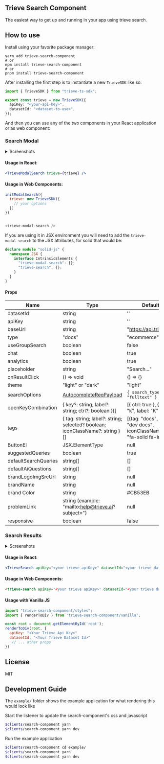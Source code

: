 ## Trieve Search Component

The easiest way to get up and running in your app using trieve search.

## How to use

Install using your favorite package manager:

```
yarn add trieve-search-component
# or
npm install trieve-search-component
# or
pnpm install trieve-search-component
```

After installing the first step is to instantiate a new `TrieveSDK` like so:

```ts
import { TrieveSDK } from "trieve-ts-sdk";

export const trieve = new TrieveSDK({
  apiKey: "<your-api-key>",
  datasetId: "<dataset-to-use>",
});
```

And then you can use any of the two components in your React application or as web component:

### Search Modal

<details>
<summary>Screenshots</summary>

![light closed](./github/modal-light-1.png)
![dark closed](./github/modal-dark-1.png)
![light open](./github/modal-light-2.png)

</details>

#### Usage in React:

```jsx
<TrieveModalSearch trieve={trieve} />
```

#### Usage in Web Components:

```js
initModalSearch({
  trieve: new TrieveSDK({
    // your options
  })
})


<trieve-modal-search />

```

If you are using it in JSX environment you will need to add the `trieve-modal-search` to the JSX attributes, for solid that would be:

```typescript
declare module "solid-js" {
  namespace JSX {
    interface IntrinsicElements {
      "trieve-modal-search": {};
      "trieve-search": {};
    }
  }
}
```

#### Props

| Name                 | Type                                                                                           | Default                                                               |
| -------------------- | ---------------------------------------------------------------------------------------------- | ------------------------------------------                            |
| datasetId            | string                                                                                         | ''                                                                    |
| apiKey               | string                                                                                         | ''                                                                    |
| baseUrl              | string                                                                                         | "https://api.trieve.ai"                                               |
| type                 | "docs" | "ecommerce"                                                                           | "docs"                                                                |
| useGroupSearch       | boolean                                                                                        | false                                                                 | 
| chat                 | boolean                                                                                        | true                                                                  |
| analytics            | boolean                                                                                        | true                                                                  |
| placeholder          | string                                                                                         | "Search..."                                                           |
| onResultClick        | () => void                                                                                     | () => {}                                                              |
| theme                | "light" or "dark"                                                                              | "light"                                                               |
| searchOptions        | [AutocompleteReqPayload](https://ts-sdk.trieve.ai/types/types_gen.AutocompleteReqPayload.html) | `{ search_type: "fulltext" }`                                         |
| openKeyCombination   | { key?: string; label?: string; ctrl?: boolean }[]                                             | [{ ctrl: true }, { key: "k", label: "K" }]                            |
| tags                 | { tag: string; label?: string; selected? boolean; iconClassName?: string }[]                   | [{tag: "docs", label: "dev docs", iconClassName: "fa-solid fa-info"}] |
| ButtonEl             | JSX.ElementType                                                                                | null                                                                  |
| suggestedQueries     | boolean                                                                                        | true                                                                  |
| defaultSearchQueries | string[]                                                                                       | []                                                                    |
| defaultAiQuestions   | string[]                                                                                       | []                                                                    |
| brandLogoImgSrcUrl   | string                                                                                         | null                                                                  |
| brandName            | string                                                                                         | null                                                                  |
| brand Color          | string                                                                                         | #CB53EB                                                               |
| problemLink          | string (example: "mailto:help@trieve.ai?subject=")                                             | null                                                                  |
| responsive           | boolean                                                                                        | false                                                                 |

### Search Results

<details>
<summary>Screenshots</summary>

![light](./github/search-light.png)
![dark](./github/search-dark.png)

</details>

#### Usage in React:

```jsx
<TrieveSearch apiKey="<your trieve apiKey>" datasetId="<your trieve datasetId" />
```

#### Usage in Web Components:

```html
<trieve-search apiKey="<your trieve apiKey>" datasetId="<your trieve datasetId" />
```

#### Usage with Vanilla JS
```javascript
import "trieve-search-component/styles";
import { renderToDiv } from 'trieve-search-component/vanilla';

const root = document.getElementById('root');
renderToDiv(root, {
  apiKey: "<Your Trieve Api Key>"
  datasetId: "<Your Trieve Dataset Id>"
   // ... other props
})
```

## License

MIT

## Development Guide

The `example/` folder shows the example application for what rendering this would look like

Start the listener to update the search-component's css and javascript

```sh
$clients/search-component yarn
$clients/search-component yarn dev
```

Run the example application

```sh
$clients/search-component cd example/
$clients/search-component yarn
$clients/search-component yarn dev
```
